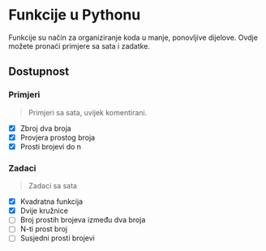 # Funkcije u Pythonu

Funkcije su način za organiziranje koda u manje, ponovljive dijelove. Ovdje možete pronaći primjere sa sata i zadatke.

## Dostupnost
### Primjeri
> Primjeri sa sata, uvijek komentirani.

- [X] Zbroj dva broja
- [X] Provjera prostog broja
- [X] Prosti brojevi do n

### Zadaci
> Zadaci sa sata

- [X] Kvadratna funkcija
- [X] Dvije kružnice
- [ ] Broj prostih brojeva između dva broja
- [ ] N-ti prost broj
- [ ] Susjedni prosti brojevi
